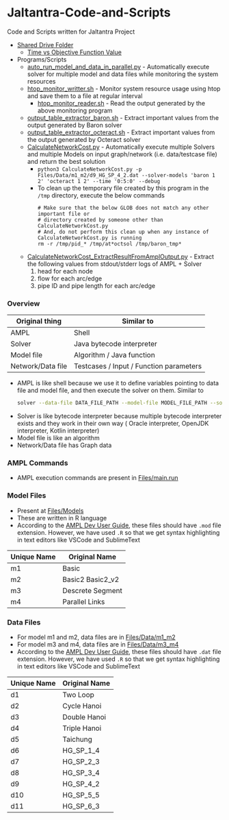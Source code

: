 # Jaltantra-Code-and-Scripts

Code and Scripts written for Jaltantra Project

- [Shared Drive Folder](https://drive.google.com/drive/folders/1BbJ7DcGm9CgdjNOvA7nuhdPPYxGLWpC0?usp=sharing)
    - [Time vs Objective Function Value](https://docs.google.com/spreadsheets/d/1pZNZ-Vjvj0xc-h9pVS85OSNSdkC2940c/edit?usp=sharing&ouid=101940378676875078716&rtpof=true&sd=true)
- Programs/Scripts
    - [auto_run_model_and_data_in_parallel.py](auto_run_model_and_data_in_parallel.py) - Automatically execute solver
      for multiple model and data files while monitoring the system resources
    - [htop_monitor_writter.sh](htop_monitor_writter.sh) - Monitor system resource usage using htop and save them to a
      file at regular interval
        - [htop_monitor_reader.sh](htop_monitor_reader.sh) - Read the output generated by the above monitoring program
    - [output_table_extractor_baron.sh](output_table_extractor_baron.sh) - Extract important values from the output
      generated by Baron solver
    - [output_table_extractor_octeract.sh](output_table_extractor_octeract.sh) - Extract important values from the
      output generated by Octeract solver
    - [CalculateNetworkCost.py](CalculateNetworkCost.py) - Automatically execute multiple Solvers and multiple Models on
      input graph/network (i.e. data/testcase file) and return the best solution
        - `python3 CalculateNetworkCost.py -p Files/Data/m1_m2/d9_HG_SP_4_2.dat --solver-models 'baron 1 2' 'octeract 1 2' --time '0:5:0' --debug`
        - To clean up the temporary file created by this program in the `/tmp` directory, execute the below commands
          ```shell
          # Make sure that the below GLOB does not match any other important file or
          # directory created by someone other than CalculateNetworkCost.py
          # And, do not perform this clean up when any instance of CalculateNetworkCost.py is running
          rm -r /tmp/pid_* /tmp/at*octsol /tmp/baron_tmp*
          ```
    - [CalculateNetworkCost_ExtractResultFromAmplOutput.py](CalculateNetworkCost_ExtractResultFromAmplOutput.py) -
      Extract the following values from stdout/stderr logs of AMPL + Solver
        1. head for each node
        2. flow for each arc/edge
        3. pipe ID and pipe length for each arc/edge

### Overview

| Original thing    | Similar to                              |
|-------------------|-----------------------------------------|
| AMPL              | Shell                                   |
| Solver            | Java bytecode interpreter               |
| Model file        | Algorithm / Java function               |
| Network/Data file | Testcases / Input / Function parameters |

- AMPL is like shell because we use it to define variables pointing to data file and model file, and then execute the
  solver on them. Similar to
  ```sh
  solver --data-file DATA_FILE_PATH --model-file MODEL_FILE_PATH --solver-parameter1 value1 --solver-parameter2 value2 ...
  ```
- Solver is like bytecode interpreter because multiple bytecode interpreter exists and they work in their own way (
  Oracle interpreter, OpenJDK interpreter, Kotlin interpreter)
- Model file is like an algorithm
- Network/Data file has Graph data

### AMPL Commands

- AMPL execution commands are present in [Files/main.run](Files/main.run)

### Model Files

- Present at [Files/Models](Files/Models)
- These are written in R language
- According to the [AMPL Dev User Guide](https://optirisk-systems.com/wp-content/uploads/2018/05/AMPLDevExtract.pdf),
  these files should have `.mod` file extension. However, we have used `.R` so that we get syntax highlighting in text
  editors like VSCode and SublimeText

| Unique Name | Original Name    |
|-------------|------------------|
| m1          | Basic            |
| m2          | Basic2 Basic2_v2 |
| m3          | Descrete Segment |
| m4          | Parallel Links   |

### Data Files

- For model m1 and m2, data files are in [Files/Data/m1_m2](Files/Data/m1_m2)
- For model m3 and m4, data files are in [Files/Data/m3_m4](Files/Data/m3_m4)
- According to the [AMPL Dev User Guide](https://optirisk-systems.com/wp-content/uploads/2018/05/AMPLDevExtract.pdf),
  these files should have `.dat` file extension. However, we have used `.R` so that we get syntax highlighting in text
  editors like VSCode and SublimeText

| Unique Name | Original Name |
| ----------- | ------------- |
| d1          | Two Loop      |
| d2          | Cycle Hanoi   | 
| d3          | Double Hanoi  |
| d4          | Triple Hanoi  |
| d5          | Taichung      |
| d6          | HG_SP_1_4     |
| d7          | HG_SP_2_3     |
| d8          | HG_SP_3_4     |
| d9          | HG_SP_4_2     |
| d10         | HG_SP_5_5     |
| d11         | HG_SP_6_3     |

